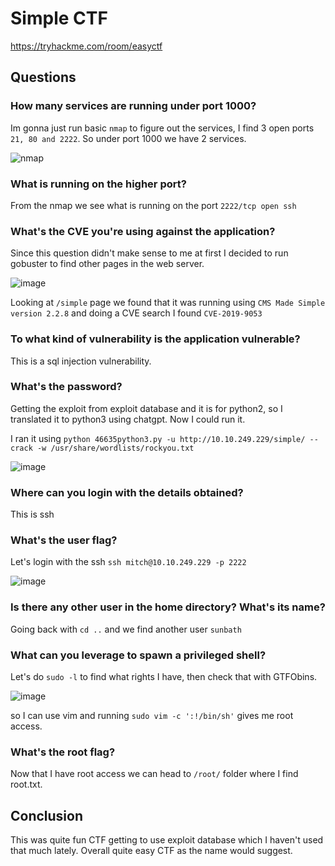# Simple CTF

https://tryhackme.com/room/easyctf

## Questions

### How many services are running under port 1000?

Im gonna just run basic ```nmap``` to figure out the services, I find 3 open ports ```21, 80 and 2222```. So under port 1000 we have 2 services.

<img style="max-width:100%; height:auto;" alt="nmap" src="https://github.com/user-attachments/assets/a4cdd2cd-81e6-4843-af41-9b9965dac272" />

### What is running on the higher port?

From the nmap we see what is running on the port ```2222/tcp open ssh```

### What's the CVE you're using against the application?

Since this question didn't make sense to me at first I decided to run gobuster to find other pages in the web server.

<img style="max-width:100%; height:auto;" alt="image" src="https://github.com/user-attachments/assets/1686d50c-b5d1-42be-873b-77d95de82757" />

Looking at ```/simple``` page we found that it was running using ```CMS Made Simple version 2.2.8``` and doing a CVE search I found ```CVE-2019-9053```

### To what kind of vulnerability is the application vulnerable?

This is a sql injection vulnerability.

### What's the password?

Getting the exploit from exploit database and it is for python2, so I translated it to python3 using chatgpt. Now I could run it.

I ran it using ```python 46635python3.py -u http://10.10.249.229/simple/ --crack -w /usr/share/wordlists/rockyou.txt```

<img style="max-width:100%; height:auto;" alt="image" src="https://github.com/user-attachments/assets/978a2dde-abaa-4d5f-8400-945e5acc8b45" />


### Where can you login with the details obtained?

This is ssh

### What's the user flag?

Let's login with the ssh ```ssh mitch@10.10.249.229 -p 2222```

<img style="max-width:100%; height:auto;" alt="image" src="https://github.com/user-attachments/assets/1fbac4b5-047f-4e56-bdb1-511420f218ef" />

### Is there any other user in the home directory? What's its name?

Going back with ```cd ..``` and we find another user ```sunbath```

### What can you leverage to spawn a privileged shell?

Let's do ```sudo -l``` to find what rights I have, then check that with GTFObins.

<img style="max-width:100%; height:auto;" alt="image" src="https://github.com/user-attachments/assets/24dfae66-5aa1-4a88-8a52-39cda52fa89b" />

so I can use vim and running ```sudo vim -c ':!/bin/sh'``` gives me root access.

### What's the root flag?

Now that I have root access we can head to ```/root/``` folder where I find root.txt.

## Conclusion

This was quite fun CTF getting to use exploit database which I haven't used that much lately. Overall quite easy CTF as the name would suggest.
